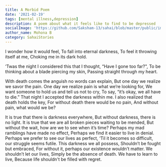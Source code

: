 ```yaml
---  
title: A Morbid Poem
date: '2021-02-19'  
tags: [mental illness,depression]  
description: A poem about what it feels like to find to be depressed  
socialImage: 'https://github.com/Saksham-13/sahai/blob/master/public/images/a%20morbit%20poem.jpg'
author_name: Mohona B
category: SahaiStories
---  
```

I wonder how it would feel,
To fall into eternal darkness,
To feel it throwing itself at me,
Choking me in its dark hold.
 
 ‘Twas the night I considered this that I thought,
“Have I gone too far?",
To be thinking about a blade piercing my skin,
Passing straight through my heart.
 
 With death comes the anguish no words can explain,
But one day we realize we savor the pain.
One day we realize pain is what we’re looking for,
We want someone to hold us and tell us not to cry,
To say, “it’s okay, we all have to die.”
That night I accepted the darkness within me.
I also realized that death holds the key,
For without death there would be no pain,
And without pain, what would we be?
 
 It is true that there is darkness everywhere,
But without darkness, there is no light.
It is true that we are all broken pieces waiting to be mended,
But without the wait, how are we to see when it’s time?
Perhaps my mad ramblings have made no effect,
Perhaps we find it easier to live in denial.
Perhaps we prefer to see our lives as perfect,
‘Til it becomes so difficult, our struggle seems futile.
This darkness we all possess,
Shouldn’t be fought but embraced,
For without it, perhaps our existence wouldn’t matter.
We shouldn’t let our lives,
Simply be the absence of death.
We have to learn to live,
Because life shouldn't be filled with regret.
